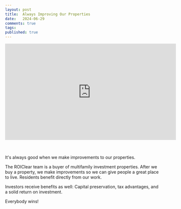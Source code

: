 ```yaml
---
layout: post
title:  Always Improving Our Properties
date:   2024-06-29
comments: true
tags: 
published: true
---
```


<div class="video-container"> 
<iframe width="560" height="315" src="https://www.youtube.com/embed/268Ymjr4Bbs?si=AVBO_34X_TCZULoP" title="YouTube video player" frameborder="0" allow="accelerometer; autoplay; clipboard-write; encrypted-media; gyroscope; picture-in-picture; web-share" referrerpolicy="strict-origin-when-cross-origin" allowfullscreen></iframe>
</div>
<br/>&nbsp;<br/>

It's always good when we make improvements to our properties.

The ROIClear team is a buyer of multifamily investment properties. After we buy a property, we make improvements so we can give people a great place to live. Residents benefit directly from our work.

<!--more-->

Investors receive benefits as well: Capital preservation, tax advantages, and a solid return on investment.

Everybody wins!


 
